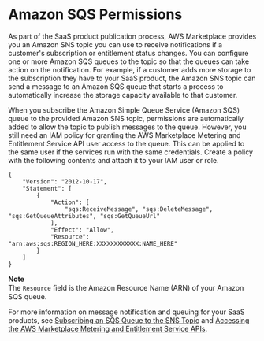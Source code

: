 # Amazon SQS Permissions<a name="set-aws-iam-sqs-permissions"></a>

 As part of the SaaS product publication process, AWS Marketplace provides you an Amazon SNS topic you can use to receive notifications if a customer's subscription or entitlement status changes\. You can configure one or more Amazon SQS queues to the topic so that the queues can take action on the notification\. For example, if a customer adds more storage to the subscription they have to your SaaS product, the Amazon SNS topic can send a message to an Amazon SQS queue that starts a process to automatically increase the storage capacity available to that customer\. 

 When you subscribe the Amazon Simple Queue Service \(Amazon SQS\) queue to the provided Amazon SNS topic, permissions are automatically added to allow the topic to publish messages to the queue\. However, you still need an IAM policy for granting the AWS Marketplace Metering and Entitlement Service API user access to the queue\. This can be applied to the same user if the services run with the same credentials\. Create a policy with the following contents and attach it to your IAM user or role\.

```
{
    "Version": "2012-10-17",
    "Statement": [
        {
            "Action": [
                "sqs:ReceiveMessage", "sqs:DeleteMessage", "sqs:GetQueueAttributes", "sqs:GetQueueUrl"
            ],
            "Effect": "Allow",
            "Resource": "arn:aws:sqs:REGION_HERE:XXXXXXXXXXXX:NAME_HERE"
        }
    ]
}
```

**Note**  
 The `Resource` ﬁeld is the Amazon Resource Name \(ARN\) of your Amazon SQS queue\. 

 For more information on message notification and queuing for your SaaS products, see [Subscribing an SQS Queue to the SNS Topic](subscription-notification.md#subscribing-an-sqs-queue-to-the-sns-topic) and [Accessing the AWS Marketplace Metering and Entitlement Service APIs](accessing-the-aws-marketplace-metering-and-entitlement-apis.md)\. 